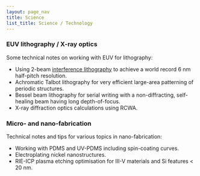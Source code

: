 ```yaml
---
layout: page_nav
title: Science
list_title: Science / Technology
---
```


### EUV lithography / X-ray optics

Some technical notes on working with EUV for lithography:
- Using 2-beam [interference lithography](scitech/proj1.html) to achieve a world record 6 nm half-pitch resolution.
- Achromatic Talbot lithography for very efficient large-area patterning of periodic structures.
- Bessel beam lithography for serial writing with a non-diffracting, self-healing beam having long depth-of-focus.
- X-ray diffraction optics calculations using RCWA.

### Micro- and nano-fabrication

Technical notes and tips for various topics in nano-fabrication:
- Working with PDMS and UV-PDMS including spin-coating curves.
- Electroplating nickel nanostructures.
- RIE-ICP plasma etching optimisation for III-V materials and Si features < 20 nm.
